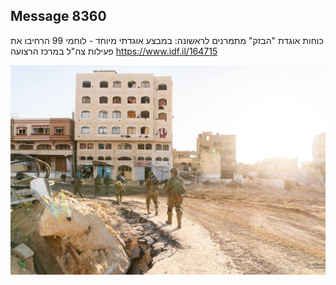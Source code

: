 ## Message 8360

כוחות אוגדת "הבזק" מתמרנים לראשונה:
במבצע אוגדתי מיוחד - לוחמי 99 הרחיבו את פעילות צה"ל במרכז הרצועה
https://www.idf.il/164715

![Photo](./8360/8360_photo.jpg)
